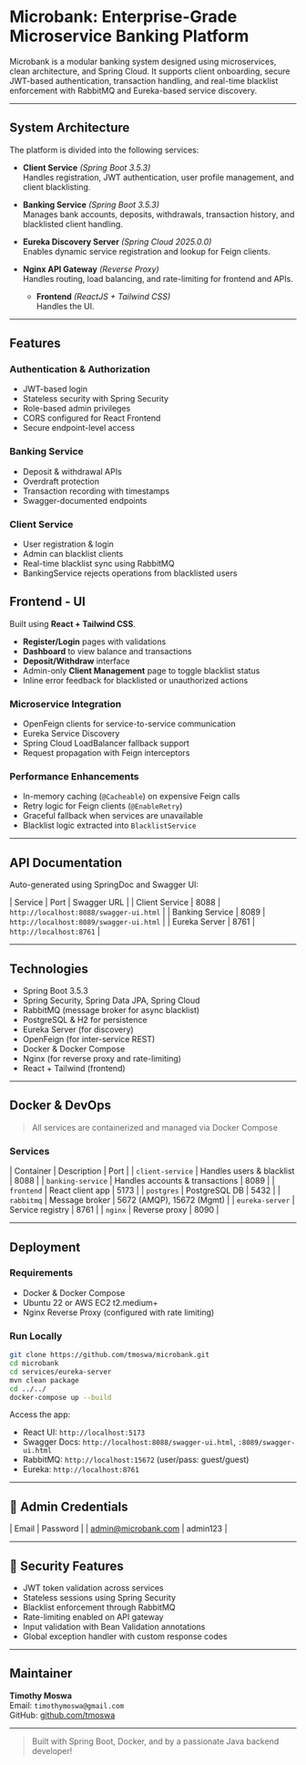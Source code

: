 
# Microbank: Enterprise-Grade Microservice Banking Platform

Microbank is a modular banking system designed using microservices, clean architecture, and Spring Cloud. It supports client onboarding, secure JWT-based authentication, transaction handling, and real-time blacklist enforcement with RabbitMQ and Eureka-based service discovery.

---

## System Architecture

The platform is divided into the following services:

- **Client Service** *(Spring Boot 3.5.3)*  
  Handles registration, JWT authentication, user profile management, and client blacklisting.

- **Banking Service** *(Spring Boot 3.5.3)*  
  Manages bank accounts, deposits, withdrawals, transaction history, and blacklisted client handling.

- **Eureka Discovery Server** *(Spring Cloud 2025.0.0)*  
  Enables dynamic service registration and lookup for Feign clients.

- **Nginx API Gateway** *(Reverse Proxy)*  
  Handles routing, load balancing, and rate-limiting for frontend and APIs.

  - **Frontend** *(ReactJS + Tailwind CSS)*  
    Handles the UI.

---

## Features

### Authentication & Authorization

- JWT-based login
- Stateless security with Spring Security
- Role-based admin privileges
- CORS configured for React Frontend
- Secure endpoint-level access

### Banking Service

- Deposit & withdrawal APIs
- Overdraft protection
- Transaction recording with timestamps
- Swagger-documented endpoints

### Client Service

- User registration & login
- Admin can blacklist clients
- Real-time blacklist sync using RabbitMQ
- BankingService rejects operations from blacklisted users

## Frontend - UI

Built using **React + Tailwind CSS**.

- **Register/Login** pages with validations
- **Dashboard** to view balance and transactions
- **Deposit/Withdraw** interface
- Admin-only **Client Management** page to toggle blacklist status
- Inline error feedback for blacklisted or unauthorized actions

### Microservice Integration

- OpenFeign clients for service-to-service communication
- Eureka Service Discovery
- Spring Cloud LoadBalancer fallback support
- Request propagation with Feign interceptors

### Performance Enhancements

- In-memory caching (`@Cacheable`) on expensive Feign calls
- Retry logic for Feign clients (`@EnableRetry`)
- Graceful fallback when services are unavailable
- Blacklist logic extracted into `BlacklistService`

---

## API Documentation

Auto-generated using SpringDoc and Swagger UI:

| Service         | Port | Swagger URL                          |
| Client Service  | 8088 | `http://localhost:8088/swagger-ui.html` |
| Banking Service | 8089 | `http://localhost:8089/swagger-ui.html` |
| Eureka Server   | 8761 | `http://localhost:8761`             |

---

## Technologies

- Spring Boot 3.5.3
- Spring Security, Spring Data JPA, Spring Cloud
- RabbitMQ (message broker for async blacklist)
- PostgreSQL & H2 for persistence
- Eureka Server (for discovery)
- OpenFeign (for inter-service REST)
- Docker & Docker Compose
- Nginx (for reverse proxy and rate-limiting)
- React + Tailwind (frontend)

---

## Docker & DevOps

> All services are containerized and managed via Docker Compose

### Services

| Container          | Description                       | Port |
| `client-service`   | Handles users & blacklist         | 8088 |
| `banking-service`  | Handles accounts & transactions   | 8089 |
| `frontend`         | React client app                  | 5173 |
| `postgres`         | PostgreSQL DB                     | 5432 |
| `rabbitmq`         | Message broker                    | 5672 (AMQP), 15672 (Mgmt) |
| `eureka-server`    | Service registry                  | 8761 |
| `nginx`            | Reverse proxy                     | 8090 |

---

## Deployment

### Requirements

- Docker & Docker Compose
- Ubuntu 22 or AWS EC2 t2.medium+
- Nginx Reverse Proxy (configured with rate limiting)

### Run Locally

```bash
git clone https://github.com/tmoswa/microbank.git
cd microbank
cd services/eureka-server
mvn clean package
cd ../../
docker-compose up --build
```

Access the app:
- React UI: `http://localhost:5173`
- Swagger Docs: `http://localhost:8088/swagger-ui.html`, `:8089/swagger-ui.html`
- RabbitMQ: `http://localhost:15672` (user/pass: guest/guest)
- Eureka: `http://localhost:8761`

---

## 👤 Admin Credentials

| Email              | Password  |
| admin@microbank.com | admin123  |

---

## 🔐 Security Features

- JWT token validation across services
- Stateless sessions using Spring Security
- Blacklist enforcement through RabbitMQ
- Rate-limiting enabled on API gateway
- Input validation with Bean Validation annotations
- Global exception handler with custom response codes

---

## Maintainer

**Timothy Moswa**  
Email: `timothymoswa@gmail.com`  
GitHub: [github.com/tmoswa](https://github.com/tmoswa)

---

> Built with Spring Boot, Docker, and by a passionate Java backend developer!
